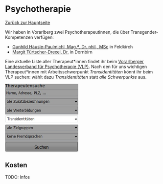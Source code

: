 # Psychotherapie
[Zurück zur Hauptseite](index.md)


Wir haben in Vorarlberg zwei Psychotherapeutinnen, die über Transgender-Kompetenzen verfügen:

* [Gunhild Häusle-Paulmichl, Mag.ª, Dr. phil., MSc](http://www.vlp.or.at/users/view/99) in Feldkirch
* [Margit Türtscher-Drexel, Dr.](http://www.vlp.or.at/users/view/235) in Dornbirn

Eine aktuelle Liste aller Therapeut\*innen findet ihr beim [Vorarlberger Landesverband für Psychotherapie (VLP)](http://www.vlp.or.at/users/find). Nach den für uns wichtigen Therapeut\*innen mit Arbeitsschwerpunkt *Transidentitäten* könnt ihr beim VLP suchen: wählt dazu *Transidentitäten* statt *alle Schwerpunkte* aus.

![VLP Suche](images/vlp-suche.jpg)

## Kosten
TODO: Infos
